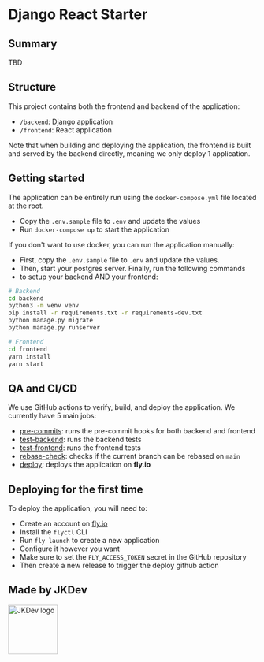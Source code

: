 # Django React Starter

## Summary

TBD

## Structure

This project contains both the frontend and backend of the application:

- `/backend`: Django application
- `/frontend`: React application

Note that when building and deploying the application, the frontend is built
and served by the backend directly, meaning we only deploy 1 application.

## Getting started

The application can be entirely run using the `docker-compose.yml` file located at the root.

- Copy the `.env.sample` file to `.env` and update the values
- Run `docker-compose up` to start the application

If you don't want to use docker, you can run the application manually:

- First, copy the `.env.sample` file to `.env` and update the values.
- Then, start your postgres server. Finally, run the following commands
- to setup your backend AND your frontend:

```bash
# Backend
cd backend
python3 -m venv venv
pip install -r requirements.txt -r requirements-dev.txt
python manage.py migrate
python manage.py runserver
```

```bash
# Frontend
cd frontend
yarn install
yarn start
```

## QA and CI/CD

We use GitHub actions to verify, build, and deploy the application. We currently have 5 main jobs:

- [pre-commits](.github/workflows/pre-commits.yml): runs the pre-commit hooks for both backend and frontend
- [test-backend](.github/workflows/test-backend.yml): runs the backend tests
- [test-frontend](.github/workflows/test-frontend.yml): runs the frontend tests
- [rebase-check](.github/workflows/rebase-check.yml): checks if the current branch can be rebased on `main`
- [deploy](.github/workflows/deploy.yml): deploys the application on **fly.io**

## Deploying for the first time

To deploy the application, you will need to:
- Create an account on [fly.io](https://fly.io)
- Install the `flyctl` CLI
- Run `fly launch` to create a new application
- Configure it however you want
- Make sure to set the `FLY_ACCESS_TOKEN` secret in the GitHub repository
- Then create a new release to trigger the deploy github action

## Made by JKDev

<img alt="JKDev logo" src="https://jordan-kowal.github.io/assets/jkdev/logo.png" width="100" />
